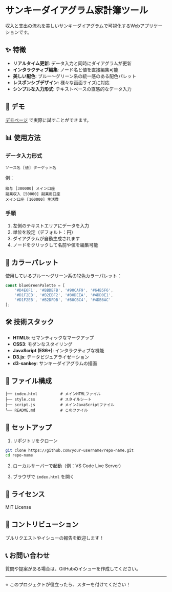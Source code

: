 # サンキーダイアグラム家計簿ツール

収入と支出の流れを美しいサンキーダイアグラムで可視化するWebアプリケーションです。

## ✨ 特徴

- **リアルタイム更新**: データ入力と同時にダイアグラムが更新
- **インタラクティブ編集**: ノード名と値を直接編集可能
- **美しい配色**: ブルー〜グリーン系の統一感のある配色パレット
- **レスポンシブデザイン**: 様々な画面サイズに対応
- **シンプルな入力形式**: テキストベースの直感的なデータ入力

## 🚀 デモ

[デモページ](https://your-username.github.io/repo-name/) で実際に試すことができます。

## 📊 使用方法

### データ入力形式
```
ソース名 [値] ターゲット名
```

例：
```
給与 [300000] メイン口座
副業収入 [50000] 副業用口座
メイン口座 [100000] 生活費
```

### 手順
1. 左側のテキストエリアにデータを入力
2. 単位を設定（デフォルト：円）
3. ダイアグラムが自動生成されます
4. ノードをクリックして名前や値を編集可能

## 🎨 カラーパレット

使用しているブルー〜グリーン系の12色カラーパレット：

```javascript
const blueGreenPalette = [
    '#D4E6F1', '#BBDEFB', '#90CAF9', '#64B5F6',
    '#D1F2EB', '#B2EBF2', '#80DEEA', '#4DD0E1',
    '#D1F2EB', '#B2DFDB', '#80CBC4', '#4DB6AC'
];
```

## 🛠️ 技術スタック

- **HTML5**: セマンティックなマークアップ
- **CSS3**: モダンなスタイリング
- **JavaScript (ES6+)**: インタラクティブな機能
- **D3.js**: データビジュアライゼーション
- **d3-sankey**: サンキーダイアグラムの描画

## 📁 ファイル構成

```
├── index.html          # メインHTMLファイル
├── style.css           # スタイルシート
├── script.js           # メインJavaScriptファイル
└── README.md           # このファイル
```

## 🔧 セットアップ

1. リポジトリをクローン
```bash
git clone https://github.com/your-username/repo-name.git
cd repo-name
```

2. ローカルサーバーで起動（例：VS Code Live Server）

3. ブラウザで `index.html` を開く

## 📝 ライセンス

MIT License

## 🤝 コントリビューション

プルリクエストやイシューの報告を歓迎します！

## 📞 お問い合わせ

質問や提案がある場合は、GitHubのイシューを作成してください。

---

⭐ このプロジェクトが役立ったら、スターを付けてください！
